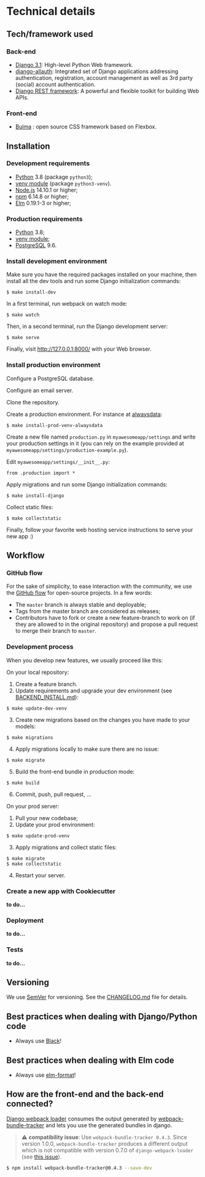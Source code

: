 # Technical details

## Tech/framework used

### Back-end
* [Django 3.1](https://www.djangoproject.com/): High-level Python Web framework.
* [django-allauth](https://github.com/pennersr/django-allauth): Integrated set of Django applications addressing authentication, registration, account management as well as 3rd party (social) account authentication.
* [Django REST framework](https://www.django-rest-framework.org/): A powerful and flexible toolkit for building Web APIs.

### Front-end
* [Bulma](bulma.io/) : open source CSS framework based on Flexbox.


## Installation

### Development requirements
* [Python](https://www.python.org/) 3.8 (package `python3`);
* [venv module](https://docs.python.org/fr/3/library/venv.html) (package `python3-venv`).
* [Node.js](https://nodejs.org) 14.10.1 or higher;
* [npm](https://www.npmjs.com/) 6.14.8 or higher;
* [Elm](https://elm-lang.org/) 0.19.1-3 or higher;

### Production requirements
* [Python](https://www.python.org/) 3.8;
* [venv module](https://docs.python.org/fr/3/library/venv.html);
* [PostgreSQL](https://www.postgresql.org/) 9.6.

### Install development environment
Make sure you have the required packages installed on your machine, then install all the dev tools and run some Django initialization commands:
```
$ make install-dev
```
In a first terminal, run webpack on watch mode:
```
$ make watch
```
Then, in a second terminal, run the Django development server:
```
$ make serve
```
Finally, visit http://127.0.0.1:8000/ with your Web browser.

### Install production environment

Configure a PostgreSQL database.

Configure an email server.

Clone the repository.

Create a production environment. For instance at [alwaysdata](https://www.alwaysdata.com):
```
$ make install-prod-venv-alwaysdata
```

Create a new file named `production.py` in `myawesomeapp/settings` and write your production settings in it (you can rely on the example provided at `myawesomeapp/settings/production-example.py`).

Edit `myawesomeapp/settings/__init__.py`:
```
from .production import *
```

Apply migrations and run some Django initialization commands:
```
$ make install-django
```

Collect static files:
```
$ make collectstatic
```

Finally, follow your favorite web hosting service instructions to serve your new app :)


## Workflow

### GitHub flow
For the sake of simplicity, to ease interaction with the community, we use the [GitHub flow](https://guides.github.com/introduction/flow/index.html) for open-source projects. In a few words:
* The `master` branch is always stable and deployable;
* Tags from the master branch are considered as releases;
* Contributors have to fork or create a new feature-branch to work on (if they are allowed to in the original repository) and propose a pull request to merge their branch to `master`.

### Development process
When you develop new features, we usually proceed like this:

On your local repository:
1. Create a feature branch.
2. Update requirements and upgrade your dev environment (see [BACKEND_INSTALL.md](BACKEND_INSTALL.md)):
```
$ make update-dev-venv
```
3. Create new migrations based on the changes you have made to your models:
```
$ make migrations
```
4. Apply migrations locally to make sure there are no issue:
```
$ make migrate
```
5. Build the front-end bundle in production mode:
```
$ make build
```
6. Commit, push, pull request, ...

On your prod server:
1. Pull your new codebase;
2. Update your prod environment:
```
$ make update-prod-venv
```
3. Apply migrations and collect static files:
```
$ make migrate
$ make collectstatic
```
4. Restart your server.

### Create a new app with Cookiecutter
__to do...__

### Deployment
__to do...__

### Tests
__to do...__


## Versioning
We use [SemVer](http://semver.org/) for versioning. See the [CHANGELOG.md](CHANGELOG.md) file for details.


## Best practices when dealing with Django/Python code
* Always use [Black](https://black.readthedocs.io/en/stable/)!


## Best practices when dealing with Elm code
* Always use [elm-format](https://elm-lang.org/)!


## How are the front-end and the back-end connected?
[Django webpack loader](https://github.com/owais/django-webpack-loader) consumes the output generated by [webpack-bundle-tracker](https://github.com/owais/webpack-bundle-tracker) and lets you use the generated bundles in django.

> :warning: **compatibility issue**: Use `webpack-bundle-tracker 0.4.3`.
Since version 1.0.0, `webpack-bundle-tracker` produces a different output which is not compatible with version 0.7.0 of `django-webpack-loader` (see [this issue](https://github.com/owais/django-webpack-loader/issues/227)).
```bash
$ npm install webpack-bundle-tracker@0.4.3 --save-dev
```
